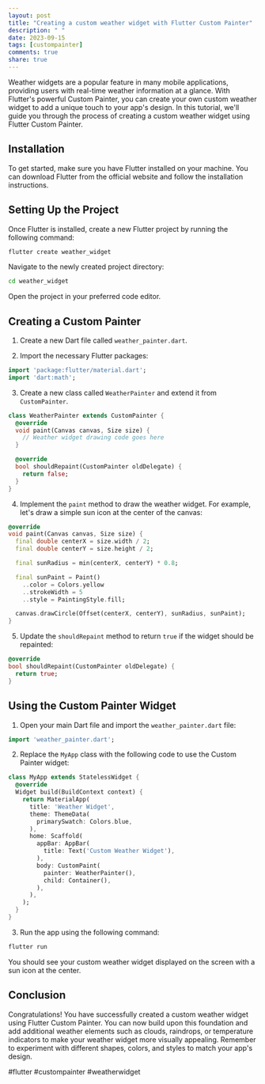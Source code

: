 ```yaml
---
layout: post
title: "Creating a custom weather widget with Flutter Custom Painter"
description: " "
date: 2023-09-15
tags: [custompainter]
comments: true
share: true
---
```


Weather widgets are a popular feature in many mobile applications, providing users with real-time weather information at a glance. With Flutter's powerful Custom Painter, you can create your own custom weather widget to add a unique touch to your app's design. In this tutorial, we'll guide you through the process of creating a custom weather widget using Flutter Custom Painter.

## Installation

To get started, make sure you have Flutter installed on your machine. You can download Flutter from the official website and follow the installation instructions.

## Setting Up the Project

Once Flutter is installed, create a new Flutter project by running the following command:

```bash
flutter create weather_widget
```

Navigate to the newly created project directory:

```bash
cd weather_widget
```

Open the project in your preferred code editor.

## Creating a Custom Painter

1. Create a new Dart file called `weather_painter.dart`.

2. Import the necessary Flutter packages:

```dart
import 'package:flutter/material.dart';
import 'dart:math';
```

3. Create a new class called `WeatherPainter` and extend it from `CustomPainter`.

```dart
class WeatherPainter extends CustomPainter {
  @override
  void paint(Canvas canvas, Size size) {
    // Weather widget drawing code goes here
  }

  @override
  bool shouldRepaint(CustomPainter oldDelegate) {
    return false;
  }
}
```

4. Implement the `paint` method to draw the weather widget. For example, let's draw a simple sun icon at the center of the canvas:

```dart
@override
void paint(Canvas canvas, Size size) {
  final double centerX = size.width / 2;
  final double centerY = size.height / 2;

  final sunRadius = min(centerX, centerY) * 0.8;

  final sunPaint = Paint()
    ..color = Colors.yellow
    ..strokeWidth = 5
    ..style = PaintingStyle.fill;

  canvas.drawCircle(Offset(centerX, centerY), sunRadius, sunPaint);
}
```

5. Update the `shouldRepaint` method to return `true` if the widget should be repainted:

```dart
@override
bool shouldRepaint(CustomPainter oldDelegate) {
  return true;
}
```

## Using the Custom Painter Widget

1. Open your main Dart file and import the `weather_painter.dart` file:

```dart
import 'weather_painter.dart';
```

2. Replace the `MyApp` class with the following code to use the Custom Painter widget:

```dart
class MyApp extends StatelessWidget {
  @override
  Widget build(BuildContext context) {
    return MaterialApp(
      title: 'Weather Widget',
      theme: ThemeData(
        primarySwatch: Colors.blue,
      ),
      home: Scaffold(
        appBar: AppBar(
          title: Text('Custom Weather Widget'),
        ),
        body: CustomPaint(
          painter: WeatherPainter(),
          child: Container(),
        ),
      ),
    );
  }
}
```

3. Run the app using the following command:

```bash
flutter run
```

You should see your custom weather widget displayed on the screen with a sun icon at the center.

## Conclusion

Congratulations! You have successfully created a custom weather widget using Flutter Custom Painter. You can now build upon this foundation and add additional weather elements such as clouds, raindrops, or temperature indicators to make your weather widget more visually appealing. Remember to experiment with different shapes, colors, and styles to match your app's design.

#flutter #custompainter #weatherwidget